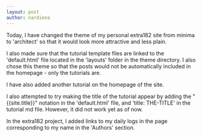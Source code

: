```yaml
---
layout: post
author: nardiena
---
```


Today, I have changed the theme of my personal extra182 site from minima to 'architect' so that it would look more attractive and less plain.

I also made sure that the tutorial template files are linked to the 'default.html' file located in the 'layouts' folder in the theme directory. I also chose this theme so that the posts would not be automatically included in the homepage - only the tutorials are.

I have also added another tutorial on the homepage of the site.

I also attempted to try making the title of the tutorial appear by adding the "{{site.title}}" notation in the 'default.html' file, and 'title: THE-TITLE' in the tutorial md file. However, it did not work yet as of now.

In the extra182 project, I added links to my daily logs in the page corresponding to my name in the 'Authors' section.
